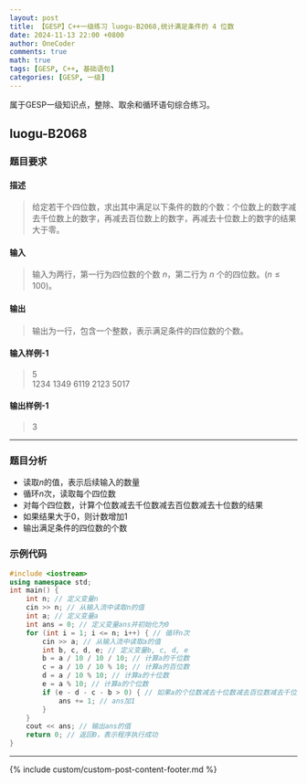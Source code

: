 ```yaml
---
layout: post
title: 【GESP】C++一级练习 luogu-B2068,统计满足条件的 4 位数
date: 2024-11-13 22:00 +0800
author: OneCoder
comments: true
math: true
tags: [GESP, C++, 基础语句]
categories: [GESP, 一级]
---
```

属于GESP一级知识点，整除、取余和循环语句综合练习。

<!--more-->

## luogu-B2068

### 题目要求

#### 描述

>给定若干个四位数，求出其中满足以下条件的数的个数：个位数上的数字减去千位数上的数字，再减去百位数上的数字，再减去十位数上的数字的结果大于零。

#### 输入

>输入为两行，第一行为四位数的个数 $n$，第二行为 $n$ 个的四位数。($n\leq100$)。

#### 输出

>输出为一行，包含一个整数，表示满足条件的四位数的个数。

#### 输入样例-1

>5  
>1234 1349 6119 2123 5017

#### 输出样例-1

>3

---

### 题目分析

- 读取$n$的值，表示后续输入的数量
- 循环$n$次，读取每个四位数
- 对每个四位数，计算个位数减去千位数减去百位数减去十位数的结果
- 如果结果大于0，则计数增加1
- 输出满足条件的四位数的个数

### 示例代码

```cpp
#include <iostream>
using namespace std;
int main() {
    int n; // 定义变量n
    cin >> n; // 从输入流中读取n的值
    int a; // 定义变量a
    int ans = 0; // 定义变量ans并初始化为0
    for (int i = 1; i <= n; i++) { // 循环n次
        cin >> a; // 从输入流中读取a的值
        int b, c, d, e; // 定义变量b, c, d, e
        b = a / 10 / 10 / 10; // 计算a的千位数
        c = a / 10 / 10 % 10; // 计算a的百位数
        d = a / 10 % 10; // 计算a的十位数
        e = a % 10; // 计算a的个位数
        if (e - d - c - b > 0) { // 如果a的个位数减去十位数减去百位数减去千位数的结果大于0
            ans += 1; // ans加1
        }
    }
    cout << ans; // 输出ans的值
    return 0; // 返回0，表示程序执行成功
}
```

---

{% include custom/custom-post-content-footer.md %}
